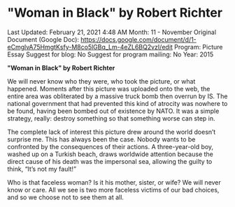 # "Woman in Black" by Robert Richter

Last Updated: February 21, 2021 4:48 AM
Month: 11 - November
Original Document (Google Doc): https://docs.google.com/document/d/1-eCmglvA75HmgtKsfy-M8co5lGBq_Lm-4eZL6BQ2vzI/edit
Program: Picture Essay
Suggest for blog: No
Suggest for program mailing: No
Year: 2015

**"Woman in Black" by Robert Richter**

We will never know who they were, who took the picture, or what happened. Moments after this picture was uploaded onto the web, the entire area was obliterated by a massive truck bomb then overrun by IS. The national government that had prevented this kind of atrocity was nowhere to be found, having been bombed out of existence by NATO. It was a simple strategy, really: destroy something so that something worse can step in.

The complete lack of interest this picture drew around the world doesn’t surprise me. This has always been the case. Nobody wants to be confronted by the consequences of their actions. A three-year-old boy, washed up on a Turkish beach, draws worldwide attention because the direct cause of his death was the impersonal sea, allowing the guilty to think, “It’s not my fault!”

Who is that faceless woman? Is it his mother, sister, or wife? We will never know or care. All we see is two more faceless victims of our bad choices, and so we choose not to see them at all.